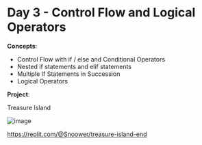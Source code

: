 # Day 3 - Control Flow and Logical Operators

**Concepts**:
- Control Flow with if / else and Conditional Operators
- Nested if statements and elif statements
- Multiple If Statements in Succession
- Logical Operators

**Project**:

Treasure Island

![image](https://user-images.githubusercontent.com/56703794/206052706-fa9eedde-2b69-470f-968c-e9662d5e9877.png)

https://replit.com/@Snoower/treasure-island-end
